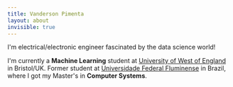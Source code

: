 ```yaml
---
title: Vanderson Pimenta
layout: about
invisible: true
---
```

I'm electrical/electronic engineer fascinated by the data science world!


I'm currently a **Machine Learning** student at [University of West of England](https://www.uwe.ac.uk) in Bristol/UK.
Former student at [Universidade Federal Fluminense](http://www.uff.br) in Brazil, where I got my Master's in **Computer Systems**.
